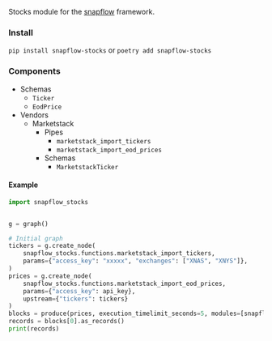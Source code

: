 Stocks module for the [snapflow](https://github.com/kvh/snapflow) framework.

### Install

`pip install snapflow-stocks` or `poetry add snapflow-stocks`

### Components

- Schemas
  - `Ticker`
  - `EodPrice`
- Vendors
  - Marketstack
    - Pipes
      - `marketstack_import_tickers`
      - `marketstack_import_eod_prices`
    - Schemas
      - `MarketstackTicker`

#### Example

```python
import snapflow_stocks


g = graph()

# Initial graph
tickers = g.create_node(
    snapflow_stocks.functions.marketstack_import_tickers,
    params={"access_key": "xxxxx", "exchanges": ["XNAS", "XNYS"]},
)
prices = g.create_node(
    snapflow_stocks.functions.marketstack_import_eod_prices,
    params={"access_key": api_key},
    upstream={"tickers": tickers}
)
blocks = produce(prices, execution_timelimit_seconds=5, modules=[snapflow_stocks])
records = blocks[0].as_records()
print(records)
```
